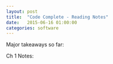```yaml
---
layout: post
title:  "Code Complete - Reading Notes"
date:   2015-06-16 01:00:00
categories: software  
---
```


Major takeaways so far:

Ch 1 Notes:


